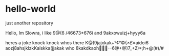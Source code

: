# hello-world
just another repository

Hello, Im Slowra, i like 9@(6 /46673*676i
and 9akxowuizj+hyyy6a

heres a joke
knock knock
whos there
K@(9jajxkak+°¢°©{×£=aidoi6
aozj8ahsjklzkKalskka(jjakak who
8kakdkaoh💞💚💚--6@+@)7_+2)*;h+@(#)/#
